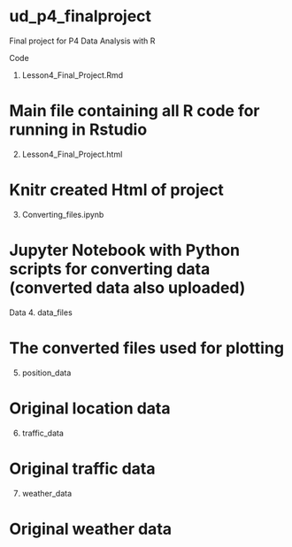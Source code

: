 # ud_p4_finalproject
Final project for P4 Data Analysis with R

Code
1. Lesson4_Final_Project.Rmd
# Main file containing all R code for running in Rstudio
2. Lesson4_Final_Project.html
# Knitr created Html of project
3. Converting_files.ipynb
# Jupyter Notebook with Python scripts for converting data (converted data also uploaded)

Data
4. data_files
# The converted files used for plotting
5. position_data
# Original location data
6. traffic_data
# Original traffic data
7. weather_data
# Original weather data
